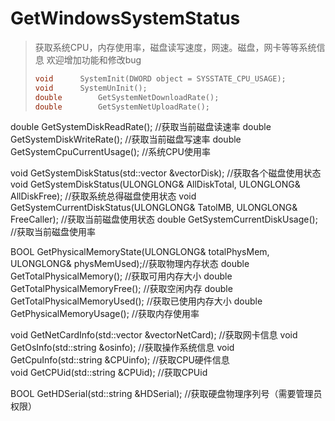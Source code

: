 # GetWindowsSystemStatus
> 获取系统CPU，内存使用率，磁盘读写速度，网速。磁盘，网卡等等系统信息
> 欢迎增加功能和修改bug
> ```c++
> void		SystemInit(DWORD object = SYSSTATE_CPU_USAGE);							//系统初始化(初始化多个项目时使用或运算连接)
> void		SystemUnInit();															        //释放资源
> double		GetSystemNetDownloadRate();												//获取网络下载速度
> double		GetSystemNetUploadRate();												//获取网络上传速度
double		GetSystemDiskReadRate();												//获取当前磁盘读速率
double		GetSystemDiskWriteRate();												//获取当前磁盘写速率
double		GetSystemCpuCurrentUsage();												//系统CPU使用率

void		GetSystemDiskStatus(std::vector<EACHDISKSTATUS> &vectorDisk);           //获取各个磁盘使用状态
void		GetSystemDiskStatus(ULONGLONG& AllDiskTotal, ULONGLONG& AllDiskFree);	//获取系统总得磁盘使用状态
void		GetSystemCurrentDiskStatus(ULONGLONG& TatolMB, ULONGLONG& FreeCaller);	//获取当前磁盘使用状态
double		GetSystemCurrentDiskUsage();											//获取当前磁盘使用率

BOOL		GetPhysicalMemoryState(ULONGLONG& totalPhysMem, ULONGLONG& physMemUsed);//获取物理内存状态
double		GetTotalPhysicalMemory();												//获取可用内存大小
double		GetTotalPhysicalMemoryFree();											//获取空闲内存
double		GetTotalPhysicalMemoryUsed();											//获取已使用内存大小
double		GetPhysicalMemoryUsage();												//获取内存使用率

void		GetNetCardInfo(std::vector<NETCARDINFO> &vectorNetCard);				//获取网卡信息
void		GetOsInfo(std::string &osinfo);                                         //获取操作系统信息 
void		GetCpuInfo(std::string &CPUinfo);										//获取CPU硬件信息 	
void		GetCPUid(std::string &CPUid);											//获取CPUid

BOOL		GetHDSerial(std::string &HDSerial);										//获取硬盘物理序列号（需要管理员权限）
